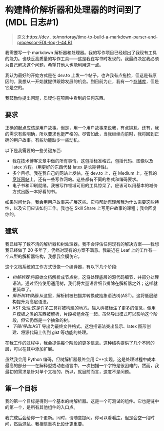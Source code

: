 # 构建降价解析器和处理器的时间到了(MDL 日志#1)

> 原文:[https://dev . to/mortoray/time-to-build-a-markdown-parser-and-processor-EDL-log-1-44 B1](https://dev.to/mortoray/time-to-build-a-markdown-parser-and-processor-edl-log-1-44b1)

我需要写一个 markdown 解析器和处理器。我的写作项目已经超出了我现有工具的能力。也缺乏高质量的写作工具——这是我在写书时发现的。我最终决定我必须为自己解决这个问题，希望其他人也能利用这一点。

我认为最好的开始方式是在 dev.to 上发一个帖子。也许我有点拖拉，但这是有原因的。我想从一开始就提供跟踪发展的机会。到目前为止，我有一个[存储库](https://github.com/mortoray/mdl)，但是它是空的。

我鼓励你提出问题，质疑你在项目中看到的任何东西。

## [](#requirements)要求

正确的起点应该是用户故事。但是，用一个用户故事来说我，有点尴尬。还有，我的需求有些明确，所以要求也挺严格的。尽管如此，当我继续向前时，我将回到正确的用户故事。有些功能缺少一些动机。

以下是我需要的一些关键东西:

*   我在技术博客文章中做的所有事情。这包括标准格式，包括代码、图像以及 latex 方程。(用更好的东西代替 latex 是长期特性)。
*   多个目标。我在我自己的网站上发帖，在 dev.to 上，在 Medium 上，在我的[烹饪网站](https://edaqaskitchen.com)上，还有一些写作网站。这些都有不同的格式和编码要求。
*   电子书和印刷就绪。我被写作领域可用的工具惊呆了。应该可以用基本的减价方式出版一本好看的书。

如果时间允许，我会用用户故事来扩展这些。它将帮助您理解我为什么需要这些特性，以及它们应该如何工作。我也在 Skill Share 上写用户故事的课程；我会回复你的。

## [](#architecture)建筑

我已经写了数不清的解析器和树处理器。我不会评估任何现有的解决方案——我想我已经做了 20 多年了，仍然对现有的方案不满意。我最近在 Leaf 上的工作有一个典型的解析器结构，我想我会模仿它。

这个文档系统的工作方式很像一个编译器，有以下几个阶段:

*   *树解析器*:将原始文档解析成节点树。这将处理底层的源代码细节，并部分处理语法。通过坚持使用通用树，我们将大量语言细节排除在解析器之外；这样就更简单了。
*   *解析树转换器*:从这里，解析树被扫描并转换成抽象语法树(AST)。这将低层结构提升为高层语法。
*   AST 处理:这是许多工具将被构建的地方。输入树被标注了更多的信息，像用户模板之类的东西被解析，片段被组合在一起。虽然导出模式可以影响这个阶段，但它仍然是一个抽象的树。
*   *下降/导出*:AST 导出为最终文件格式。这包括语法突出显示、latex 图形创建、将源代码上传到 gist 等功能的处理。

在我工作的过程中，我会提供每个阶段的更多信息。这种结构提供了几个不同的层，可以在其中添加扩展。

虽然我会用 Python 编码，但树解析器最终会用 C++实现。这是处理过程中成本最高的部分——在解释型或动态语言中，一次扫描一个字符是很困难的。然而，我最初的需求是针对单个文档的，所以，就目前而言，速度不是问题。

## [](#first-goal)第一个目标

我的第一个目标是得到一个基本的树解析器。这是一个可测试的组件。它也是链中的第一个，是所有其他组件的入口点。

我完成后会给你一个更新。同时，请随意提问。你可以看看[库](https://github.com/mortoray/mdl)，但是会空一段时间，然后混乱。我相信重构比设计更重要。